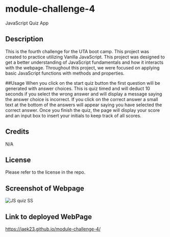 # module-challenge-4
JavaScript Quiz App

## Description
This is the fourth challenge for the UTA boot camp. This project was created to practice utilizing Vanilla JavaScript. This project was designed to get a better understanding of JavaScript fundamentals and how it interacts with the webpage. Throughout this project, we were focused on applying basic JavaScript functions with methods and properties. 

##Usage 
When you click on the start quiz button the first question will be generated with answer choices. This is quiz timed and will deduct 10 seconds if you select the wrong answer and will display a message saying the answer choice is incorrect. If you click on the correct answer a small text at the bottom of the answers will appear saying you have selected the correct answer. Once you finish the quiz, the page will display your score and an input box to insert your initials to keep track of all scores. 

## Credits
N/A

## License 
Please refer to the license in the repo. 

## Screenshot of Webpage 

![JS quiz SS](https://github.com/Jaek23/module-challenge-4/assets/141678374/bec9b001-6f0f-4803-96a7-4e7e56d9cd83)

## Link to deployed WebPage 
https://jaek23.github.io/module-challenge-4/


